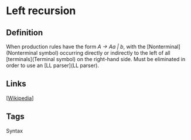 # Left recursion

## Definition
When production rules have the form *A → Aa | b*, with the [Nonterminal](Nonterminal symbol) occurring directly or indirectly to the left of all [terminals](Terminal symbol) on the right-hand side. Must be eliminated in order to use an [LL parser](LL parser).

## Links


[[Wikipedia](http://en.wikipedia.org/wiki/Left_recursion)]

## Tags
Syntax


